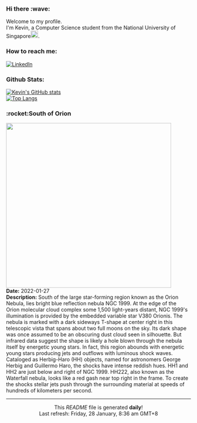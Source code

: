 <h3>Hi there :wave:</h3>

Welcome to my profile.   
I'm Kevin, a Computer Science student from the National University of Singapore<img src="https://img.icons8.com/color/96/000000/singapore-circular.png" width="20px"/>.</p>

<h3>How to reach me: </h3>
<a href="https://www.linkedin.com/in/kevin-foong/"><img alt="LinkedIn" src="https://img.shields.io/badge/linkedin-%230077B5.svg?&style=for-the-badge&logo=linkedin&logoColor=white" /></a> 

<h3>Github Stats: </h3> 

[![Kevin's GitHub stats](https://github-readme-stats.vercel.app/api?username=kevin9foong&theme=tokyonight)](https://github.com/anuraghazra/github-readme-stats) <br/>
[![Top Langs](https://github-readme-stats.vercel.app/api/top-langs/?username=kevin9foong&layout=compact&theme=tokyonight)](https://github.com/anuraghazra/github-readme-stats)

<h3>:rocket:South of Orion</h3> 
<img width="450" src="https:&#x2F;&#x2F;apod.nasa.gov&#x2F;apod&#x2F;image&#x2F;2201&#x2F;NGC-1999.jpg" /><br/>
<b>Date:</b> 2022-01-27<br/>
<b>Description:</b> South of the large star-forming region known as the Orion Nebula, lies bright blue reflection nebula NGC 1999. At the edge of the Orion molecular cloud complex some 1,500 light-years distant, NGC 1999&#39;s illumination is provided by the embedded variable star V380 Orionis. The nebula is marked with a dark sideways T-shape at center right in this telescopic vista that spans about two full moons on the sky. Its dark shape was once assumed to be an obscuring dust cloud seen in silhouette. But infrared data suggest the shape is likely a hole blown through the nebula itself by energetic young stars. In fact, this region abounds with energetic young stars producing jets and outflows with luminous shock waves. Cataloged as Herbig-Haro (HH) objects, named for astronomers George Herbig and Guillermo Haro, the shocks have intense reddish hues. HH1 and HH2 are just below and right of NGC 1999. HH222, also known as the Waterfall nebula, looks like a red gash near top right in the frame. To create the shocks stellar jets push through the surrounding material at speeds of hundreds of kilometers per second.<br/>

------------
<p align="center">This <i>README</i> file is generated <b>daily</b>!</br>
Last refresh: Friday, 28 January, 8:36 am GMT+8<br />